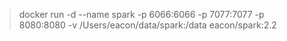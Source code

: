 > docker run -d --name spark -p 6066:6066 -p 7077:7077 -p 8080:8080 -v /Users/eacon/data/spark:/data eacon/spark:2.2
